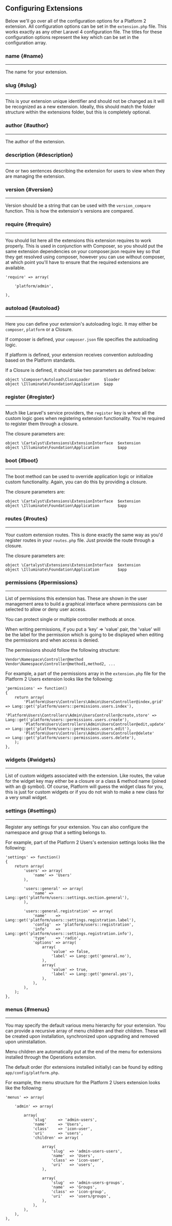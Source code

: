 ## Configuring Extensions

Below we'll go over all of the configuration options for a Platform 2 extension. All configuration options can be set in the `extension.php` file. This works exactly as any other Laravel 4 configuration file. The titles for these configuration options represent the key which can be set in the configuration array.

### name {#name}

---

The name for your extension.


### slug {#slug}

---

This is your extension unique identifier and should not be changed as it will be recognized as a new extension. Ideally, this should match the folder structure within the extensions folder, but this is completely optional.

### author {#author}

---

The author of the extension.

### description {#description}

---

One or two sentences describing the extension for users to view when they are managing the extension.

### version {#version}

---

Version should be a string that can be used with the `version_compare` function. This is how the extension's versions are compared.

### require {#require}

---

You should list here all the extensions this extension requires to work properly. This is used in conjunction with Composer, so you should put the same extension dependencies on your composer.json require key so that they get resolved using composer, however you can use without composer, at which point you'll have to ensure that the required extensions are available.

	'require' => array(

		'platform/admin',

	),


### autoload {#autoload}

---

Here you can define your extension's autoloading logic. It may either be `composer`, `platform` or a Closure.

If composer is defined, your `composer.json` file specifies the autoloading logic.

If platform is defined, your extension receives convention autoloading based on the Platform standards.

If a Closure is defined, it should take two parameters as defined below:

	object \Composer\Autoload\ClassLoader      $loader
	object \Illuminate\Foundation\Application  $app


### register {#register}

---

Much like Laravel's service providers, the `register` key is where all the custom logic goes when registering extension functionality. You're required to register them through a closure.

The closure parameters are:

	object \Cartalyst\Extensions\ExtensionInterface  $extension
	object \Illuminate\Foundation\Application        $app


### boot {#boot}

---

The boot method can be used to override application logic or initialize custom functionality. Again, you can do this by providing a closure.

The closure parameters are:

	object \Cartalyst\Extensions\ExtensionInterface  $extension
	object \Illuminate\Foundation\Application        $app


### routes {#routes}

---

Your custom extension routes. This is done exactly the same way as you'd register routes in your `routes.php` file. Just provide the route through a closure.

The closure parameters are:

	object \Cartalyst\Extensions\ExtensionInterface  $extension
	object \Illuminate\Foundation\Application        $app

### permissions {#permissions}

---
List of permissions this extension has. These are shown in the user management area to build a graphical interface where permissions can be selected to allow or deny user access.

You can protect single or multiple controller methods at once.

When writing permissions, if you put a 'key' => 'value' pair, the 'value' will be the label for the permission which is going to be displayed when editing the permissions and when access is denied.

The permissions should follow the following structure:

    Vendor\Namespace\Controller@method
    Vendor\Namespace\Controller@method1,method2, ...

For example, a part of the permissions array in the `extension.php` file for the Platform 2 Users extension looks like the following:

	'permissions' => function()
	{
		return array(
			'Platform\Users\Controllers\Admin\UsersController@index,grid'   => Lang::get('platform/users::permissions.users.index'),
			'Platform\Users\Controllers\Admin\UsersController@create,store' => Lang::get('platform/users::permissions.users.create'),
			'Platform\Users\Controllers\Admin\UsersController@edit,update'  => Lang::get('platform/users::permissions.users.edit'),
			'Platform\Users\Controllers\Admin\UsersController@delete'       => Lang::get('platform/users::permissions.users.delete'),
		);
	},


### widgets {#widgets}

---

List of custom widgets associated with the extension. Like routes, the value for the widget key may either be a closure or a class & method name (joined with an @ symbol). Of course, Platform will guess the widget class for you, this is just for custom widgets or if you do not wish to make a new class for a very small widget.


### settings {#settings}

---

Register any settings for your extension. You can also configure the namespace and group that a setting belongs to.

For example, part of the Platform 2 Users's extension settings looks like the following:

	'settings' => function()
	{
		return array(
			'users' => array(
				'name' => 'Users'
			),

			'users::general' => array(
				'name' => Lang::get('platform/users::settings.section.general'),
			),

			'users::general.registration' => array(
				'name'    => Lang::get('platform/users::settings.registration.label'),
				'config'  => 'platform/users::registration',
				'info'    => Lang::get('platform/users::settings.registration.info'),
				'type'    => 'radio',
				'options' => array(
					array(
						'value' => false,
						'label' => Lang::get('general.no'),
					),
					array(
						'value' => true,
						'label' => Lang::get('general.yes'),
					),
				),
			),
		);
	},


### menus {#menus}

---

You may specify the default various menu hierarchy for your extension. You can provide a recursive array of menu children and their children. These will be created upon installation, synchronized upon upgrading and removed upon uninstallation.

Menu children are automatically put at the end of the menu for extensions installed through the Operations extension.

The default order (for extensions installed initially) can be found by editing `app/config/platform.php`.

For example, the menu structure for the Platform 2 Users extension looks like the following:

	'menus' => array(

		'admin' => array(

			array(
				'slug'     => 'admin-users',
				'name'     => 'Users',
				'class'    => 'icon-user',
				'uri'      => 'users',
				'children' => array(

					array(
						'slug'  => 'admin-users-users',
						'name'  => 'Users',
						'class' => 'icon-user',
						'uri'   => 'users',
					),

					array(
						'slug'  => 'admin-users-groups',
						'name'  => 'Groups',
						'class' => 'icon-group',
						'uri'   => 'users/groups',
					),
				),
			),
		),
	),
